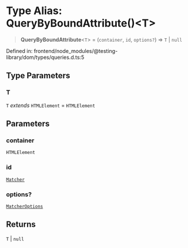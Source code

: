 # Type Alias: QueryByBoundAttribute()\<T\>

> **QueryByBoundAttribute**\<`T`\> = (`container`, `id`, `options?`) => `T` \| `null`

Defined in: frontend/node\_modules/@testing-library/dom/types/queries.d.ts:5

## Type Parameters

### T

`T` *extends* `HTMLElement` = `HTMLElement`

## Parameters

### container

`HTMLElement`

### id

[`Matcher`](Matcher.md)

### options?

[`MatcherOptions`](../interfaces/MatcherOptions.md)

## Returns

`T` \| `null`
